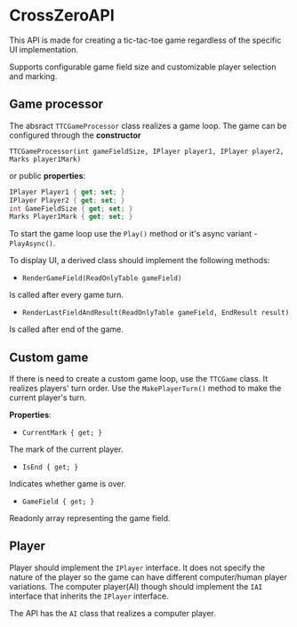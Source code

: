 # CrossZeroAPI

This API is made for creating a tic-tac-toe game regardless of the specific UI implementation.

Supports configurable game field size and customizable player selection and marking.

## Game processor

The absract `TTCGameProcessor` class realizes a game loop.
The game can be configured through the **constructor**

`TTCGameProcessor(int gameFieldSize, IPlayer player1, IPlayer player2, Marks player1Mark)`

or public **properties**:
```c#
IPlayer Player1 { get; set; }
IPlayer Player2 { get; set; }
int GameFieldSize { get; set; }
Marks Player1Mark { get; set; }
```
To start the game loop use the `Play()` method or it's async variant - `PlayAsync()`.

To display UI, a derived class should implement the following methods:
- `RenderGameField(ReadOnlyTable gameField)`

Is called after every game turn.
- `RenderLastFieldAndResult(ReadOnlyTable gameField, EndResult result)`

Is called after end of the game.

## Custom game
If there is need to create a custom game loop, use the `TTCGame` class. It realizes players' turn order.
Use the `MakePlayerTurn()` method to make the current player's turn.

**Properties**:
- `CurrentMark { get; }`

The mark of the current player.
- `IsEnd { get; }`

Indicates whether game is over.
- `GameField { get; }`

Readonly array representing the game field.

## Player
Player should implement the `IPlayer` interface. It does not specify the nature of the player so the game can have different computer/human player variations.
The computer player(AI) though should implement the `IAI` interface that inherits the `IPlayer` interface. 

The API has the `AI` class that realizes a computer player.
